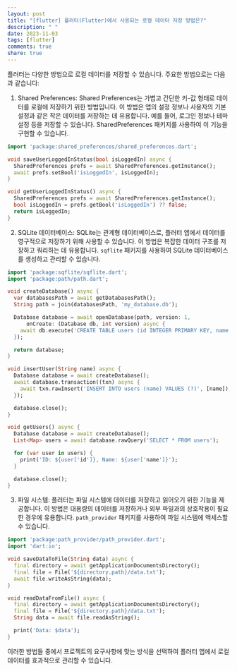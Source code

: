 ```yaml
---
layout: post
title: "[flutter] 플러터(Flutter)에서 사용되는 로컬 데이터 저장 방법은?"
description: " "
date: 2023-11-03
tags: [flutter]
comments: true
share: true
---
```


플러터는 다양한 방법으로 로컬 데이터를 저장할 수 있습니다. 주요한 방법으로는 다음과 같습니다:

1. Shared Preferences:
Shared Preferences는 가볍고 간단한 키-값 형태로 데이터를 로컬에 저장하기 위한 방법입니다. 이 방법은 앱의 설정 정보나 사용자의 기본 설정과 같은 작은 데이터를 저장하는 데 유용합니다. 예를 들어, 로그인 정보나 테마 설정 등을 저장할 수 있습니다. SharedPreferences 패키지를 사용하여 이 기능을 구현할 수 있습니다.

```dart
import 'package:shared_preferences/shared_preferences.dart';

void saveUserLoggedInStatus(bool isLoggedIn) async {
  SharedPreferences prefs = await SharedPreferences.getInstance();
  await prefs.setBool('isLoggedIn', isLoggedIn);
}

void getUserLoggedInStatus() async {
  SharedPreferences prefs = await SharedPreferences.getInstance();
  bool isLoggedIn = prefs.getBool('isLoggedIn') ?? false;
  return isLoggedIn;
}
```

2. SQLite 데이터베이스:
SQLite는 관계형 데이터베이스로, 플러터 앱에서 데이터를 영구적으로 저장하기 위해 사용할 수 있습니다. 이 방법은 복잡한 데이터 구조를 저장하고 쿼리하는 데 유용합니다. `sqflite` 패키지를 사용하여 SQLite 데이터베이스를 생성하고 관리할 수 있습니다.

```dart
import 'package:sqflite/sqflite.dart';
import 'package:path/path.dart';

void createDatabase() async {
  var databasesPath = await getDatabasesPath();
  String path = join(databasesPath, 'my_database.db');

  Database database = await openDatabase(path, version: 1,
      onCreate: (Database db, int version) async {
    await db.execute('CREATE TABLE users (id INTEGER PRIMARY KEY, name TEXT)');
  });

  return database;
}

void insertUser(String name) async {
  Database database = await createDatabase();
  await database.transaction((txn) async {
    await txn.rawInsert('INSERT INTO users (name) VALUES (?)', [name]);
  });

  database.close();
}

void getUsers() async {
  Database database = await createDatabase();
  List<Map> users = await database.rawQuery('SELECT * FROM users');

  for (var user in users) {
    print('ID: ${user['id']}, Name: ${user['name']}');
  }

  database.close();
}
```

3. 파일 시스템:
플러터는 파일 시스템에 데이터를 저장하고 읽어오기 위한 기능을 제공합니다. 이 방법은 대용량의 데이터를 저장하거나 외부 파일과의 상호작용이 필요한 경우에 유용합니다. `path_provider` 패키지를 사용하여 파일 시스템에 액세스할 수 있습니다.

```dart
import 'package:path_provider/path_provider.dart';
import 'dart:io';

void saveDataToFile(String data) async {
  final directory = await getApplicationDocumentsDirectory();
  final file = File('${directory.path}/data.txt');
  await file.writeAsString(data);
}

void readDataFromFile() async {
  final directory = await getApplicationDocumentsDirectory();
  final file = File('${directory.path}/data.txt');
  String data = await file.readAsString();

  print('Data: $data');
}
```

이러한 방법들 중에서 프로젝트의 요구사항에 맞는 방식을 선택하여 플러터 앱에서 로컬 데이터를 효과적으로 관리할 수 있습니다.